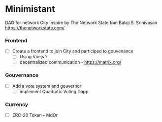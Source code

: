 # Minimistant
DAO for network City inspire by The Network State fom Balaji S. Srinivasan https://thenetworkstate.com/

### Frontend
- [ ] Create a frontend to join City and participed to gouvenance  
  - [ ] Using Vuejs ?
  - [ ] decentralized communication - https://matrix.org/

### Gouvernance
- [ ] Add a vote system and gouvernor  
  - [ ] implement Quadratic Voting Dapp

### Currency
- [ ] ERC-20 Token - MdOr 
